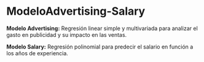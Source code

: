 # ModeloAdvertising-Salary

**Modelo Advertising:** Regresión linear simple y multivariada para analizar el gasto en publicidad y su impacto en las ventas. 

**Modelo Salary:** Regresión polinomial para predecir el salario en función a los años de experiencia. 

